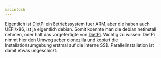 ```yaml
---
macintosh
---
```

Eigentlich ist [DietPi](https://dietpi.com/) ein Betriebssystem fuer ARM, aber die haben auch UEFI/x86, ist ja eigentlich debian.
Somit koennte man die debian netinstall nehmen, oder halt das vorgefertigte von [DietPi](https://dietpi.com/downloads/images/DietPi_NativePC-UEFI-x86_64-Bookworm_Installer.iso.xz). Wichtig zu wissen: DietPi nimmt hier den Umweg ueber clonezilla und kopiert die Installationsumgebung erstmal auf die interne SSD. Parallelinstallation ist damit etwas ungeschickt.
